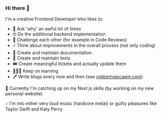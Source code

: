 ### Hi there 👋

I'm a creative Frontend Developer who likes to: 

- 🤔 Ask 'why' an awful lot of times
- 🤓 Do the additional backend implementation
- 🥊 Challenge each other (for example in Code Reviews)
- ⚡️ Think about improvements in the overall process (not only coding)
- 📖 Create and maintain documentation
- 🧪 Create and maintain tests
- 🎟 Create meaningful tickets and actually update them
- 🧑🏽‍🎓 Keep on learning
- 🖊 Write blogs every now and then (see [robbertvancaem.com](https://robbertvancaem.com/))

🌱 Currently I'm catching up on my Next.js skills (by working on my new personal website)

🎶 I'm into either very loud music (hardcore metal) or guilty pleasures like Taylor Swift and Katy Perry
